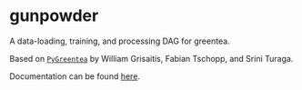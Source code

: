gunpowder
=========

A data-loading, training, and processing DAG for greentea.

Based on [`PyGreentea`](https://github.com/TuragaLab/PyGreentea) by William Grisaitis, Fabian Tschopp, and Srini Turaga.

Documentation can be found [here](https://funkey.github.io/gunpowder).
